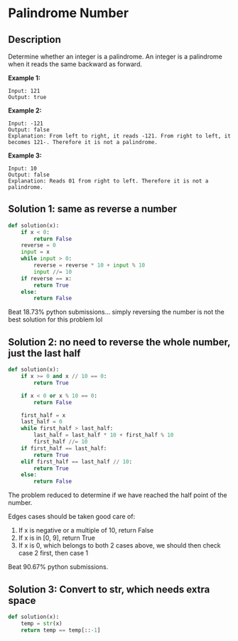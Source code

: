 # Palindrome Number

## Description

Determine whether an integer is a palindrome. An integer is a palindrome when it reads the same backward as forward.

**Example 1:**

```
Input: 121
Output: true
```

**Example 2:**

```
Input: -121
Output: false
Explanation: From left to right, it reads -121. From right to left, it becomes 121-. Therefore it is not a palindrome.
```

**Example 3:**

```
Input: 10
Output: false
Explanation: Reads 01 from right to left. Therefore it is not a palindrome.
```

## Solution 1: same as reverse a number

```python
def solution(x):
    if x < 0:
        return False
    reverse = 0
    input = x
    while input > 0:
        reverse = reverse * 10 + input % 10
        input //= 10
    if reverse == x:
        return True
    else: 
        return False
```

Beat 18.73% python submissions... simply reversing the number is not the best solution for this problem lol

## Solution 2: no need to reverse the whole number, just the last half

```python
def solution(x):
    if x >= 0 and x // 10 == 0:
        return True

    if x < 0 or x % 10 == 0:
        return False

    first_half = x
    last_half = 0
    while first_half > last_half:
        last_half = last_half * 10 + first_half % 10
        first_half //= 10
    if first_half == last_half:
        return True
    elif first_half == last_half // 10:
        return True
    else:
        return False
```

The problem reduced to determine if we have reached the half point of the number.

Edges cases should be taken good care of:

1. If x is negative or a multiple of 10, return False
2. If x is in [0, 9], return True
3. If x is 0, which belongs to both 2 cases above, we should then check case 2 first, then case 1

Beat 90.67% python submissions.

## Solution 3: Convert to str, which needs extra space

```python
def solution(x):
    temp = str(x)
    return temp == temp[::-1]
```

